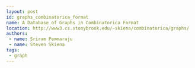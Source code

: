 ```yaml
---
layout: post
id: graphs_combinatorica_format
name: A Database of Graphs in Combinatorica Format
location: http://www3.cs.stonybrook.edu/~skiena/combinatorica/graphs/
authors:
 - name: Sriram Pemmaraju
 - name: Steven Skiena
tags:
 - graph
---
```


